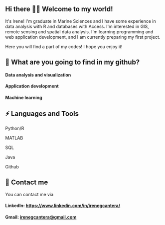 ## Hi there 👋🌱 Welcome to my world!
It's Irene! I'm graduate in Marine Sciences and I have some experience in data analysis with R and databases with Access. I'm interested in GIS, remote sensing and spatial data analysis. I'm learning programming and web application development, and I am currently preparing my first project.

Here you will find a part of my codes! I hope you enjoy it!

## 🔭 What are you going to find in my github? 

#### Data analysis and visualization
#### Application development
#### Machine learning

## ⚡ Languages and Tools 

Python/R

MATLAB

SQL

Java

Github

## 💬 Contact me 

You can contact me via
#### LinkedIn: https://www.linkedin.com/in/irenegcantera/
#### Gmail: irenegcantera@gmail.com

<!--
**irenegcantera/irenegcantera** is a ✨ _special_ ✨ repository because its `README.md` (this file) appears on your GitHub profile.

Here are some ideas to get you started:

- 🔭 I’m currently working on ...
- 🌱 I’m currently learning ...
- 👯 I’m looking to collaborate on ...
- 🤔 I’m looking for help with ...
- 💬 Ask me about ...
- 📫 How to reach me: ...
- 😄 Pronouns: ...
- ⚡ Fun fact: ...
-->
